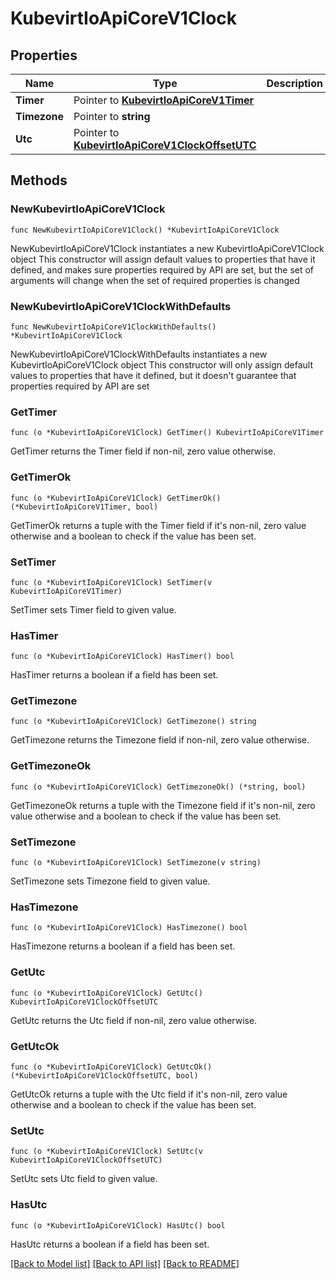 # KubevirtIoApiCoreV1Clock

## Properties

Name | Type | Description | Notes
------------ | ------------- | ------------- | -------------
**Timer** | Pointer to [**KubevirtIoApiCoreV1Timer**](KubevirtIoApiCoreV1Timer.md) |  | [optional] 
**Timezone** | Pointer to **string** |  | [optional] 
**Utc** | Pointer to [**KubevirtIoApiCoreV1ClockOffsetUTC**](KubevirtIoApiCoreV1ClockOffsetUTC.md) |  | [optional] 

## Methods

### NewKubevirtIoApiCoreV1Clock

`func NewKubevirtIoApiCoreV1Clock() *KubevirtIoApiCoreV1Clock`

NewKubevirtIoApiCoreV1Clock instantiates a new KubevirtIoApiCoreV1Clock object
This constructor will assign default values to properties that have it defined,
and makes sure properties required by API are set, but the set of arguments
will change when the set of required properties is changed

### NewKubevirtIoApiCoreV1ClockWithDefaults

`func NewKubevirtIoApiCoreV1ClockWithDefaults() *KubevirtIoApiCoreV1Clock`

NewKubevirtIoApiCoreV1ClockWithDefaults instantiates a new KubevirtIoApiCoreV1Clock object
This constructor will only assign default values to properties that have it defined,
but it doesn't guarantee that properties required by API are set

### GetTimer

`func (o *KubevirtIoApiCoreV1Clock) GetTimer() KubevirtIoApiCoreV1Timer`

GetTimer returns the Timer field if non-nil, zero value otherwise.

### GetTimerOk

`func (o *KubevirtIoApiCoreV1Clock) GetTimerOk() (*KubevirtIoApiCoreV1Timer, bool)`

GetTimerOk returns a tuple with the Timer field if it's non-nil, zero value otherwise
and a boolean to check if the value has been set.

### SetTimer

`func (o *KubevirtIoApiCoreV1Clock) SetTimer(v KubevirtIoApiCoreV1Timer)`

SetTimer sets Timer field to given value.

### HasTimer

`func (o *KubevirtIoApiCoreV1Clock) HasTimer() bool`

HasTimer returns a boolean if a field has been set.

### GetTimezone

`func (o *KubevirtIoApiCoreV1Clock) GetTimezone() string`

GetTimezone returns the Timezone field if non-nil, zero value otherwise.

### GetTimezoneOk

`func (o *KubevirtIoApiCoreV1Clock) GetTimezoneOk() (*string, bool)`

GetTimezoneOk returns a tuple with the Timezone field if it's non-nil, zero value otherwise
and a boolean to check if the value has been set.

### SetTimezone

`func (o *KubevirtIoApiCoreV1Clock) SetTimezone(v string)`

SetTimezone sets Timezone field to given value.

### HasTimezone

`func (o *KubevirtIoApiCoreV1Clock) HasTimezone() bool`

HasTimezone returns a boolean if a field has been set.

### GetUtc

`func (o *KubevirtIoApiCoreV1Clock) GetUtc() KubevirtIoApiCoreV1ClockOffsetUTC`

GetUtc returns the Utc field if non-nil, zero value otherwise.

### GetUtcOk

`func (o *KubevirtIoApiCoreV1Clock) GetUtcOk() (*KubevirtIoApiCoreV1ClockOffsetUTC, bool)`

GetUtcOk returns a tuple with the Utc field if it's non-nil, zero value otherwise
and a boolean to check if the value has been set.

### SetUtc

`func (o *KubevirtIoApiCoreV1Clock) SetUtc(v KubevirtIoApiCoreV1ClockOffsetUTC)`

SetUtc sets Utc field to given value.

### HasUtc

`func (o *KubevirtIoApiCoreV1Clock) HasUtc() bool`

HasUtc returns a boolean if a field has been set.


[[Back to Model list]](../README.md#documentation-for-models) [[Back to API list]](../README.md#documentation-for-api-endpoints) [[Back to README]](../README.md)


